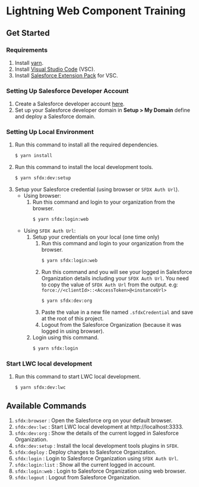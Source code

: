 # Lightning Web Component Training
## Get Started

### Requirements
1. Install [yarn](https://classic.yarnpkg.com/en/docs/install/).
1. Install [Visual Studio Code](https://code.visualstudio.com/download) (VSC).
1. Install [Salesforce Extension Pack](https://marketplace.visualstudio.com/items?itemName=salesforce.salesforcedx-vscode) for VSC.

### Setting Up Salesforce Developer Account
1. Create a Salesforce developer account [here](https://developer.salesforce.com/signup).
1. Set up your Salesforce developer domain in **Setup > My Domain** define and deploy a Salesforce domain.

### Setting Up Local Environment
1. Run this command to install all the required dependencies.
	```bash
	$ yarn install
	```
1. Run this command to install the local development tools.
	```bash
	$ yarn sfdx:dev:setup
	```
1. Setup your Salesforce credential (using browser or `SFDX Auth Url`).
	- Using browser:
		1. Run this command and login to your organization from the browser.
			```bash
			$ yarn sfdx:login:web
			```
	- Using `SFDX Auth Url`:
		1. Setup your credentials on your local (one time only)
			1. Run this command and login to your organization from the browser.
				```bash
				$ yarn sfdx:login:web
				```
			1. Run this command and you will see your logged in Salesforce Organization details including your `SFDX Auth Url`. You need to copy the value of `SFDX Auth Url` from the output. e.g: `force://<clientId>::<AccessToken>@<instanceUrl>`
				```bash
				$ yarn sfdx:dev:org
				```
			1. Paste the value in a new file named `.sfdxCredential` and save at the root of this project.
			1. Logout from the Salesforce Organization (because it was logged in using browser).
		1. Login using this command.
			```bash
			$ yarn sfdx:login
			```

### Start LWC local development
1. Run this command to start LWC local development.
	```bash
	$ yarn sfdx:dev:lwc
	```

## Available Commands
1. `sfdx:browser` 		: Open the Salesforce org on your default browser.
1. `sfdx:dev:lwc`			: Start LWC local development at http://localhost:3333.
1. `sfdx:dev:org`			: Show the details of the current logged in Salesforce Organization.
1. `sfdx:dev:setup`		: Install the local development tools plugins in `SFDX`.
1. `sfdx:deploy`  		: Deploy changes to Salesforce Organization.
1. `sfdx:login`   		: Login to Salesforce Organization using `SFDX Auth Url`.
1. `sfdx:login:list`	: Show all the current logged in account.
1. `sfdx:login:web` 	: Login to Salesforce Organization using web browser.
1. `sfdx:logout`  		: Logout from Salesforce Organization.
